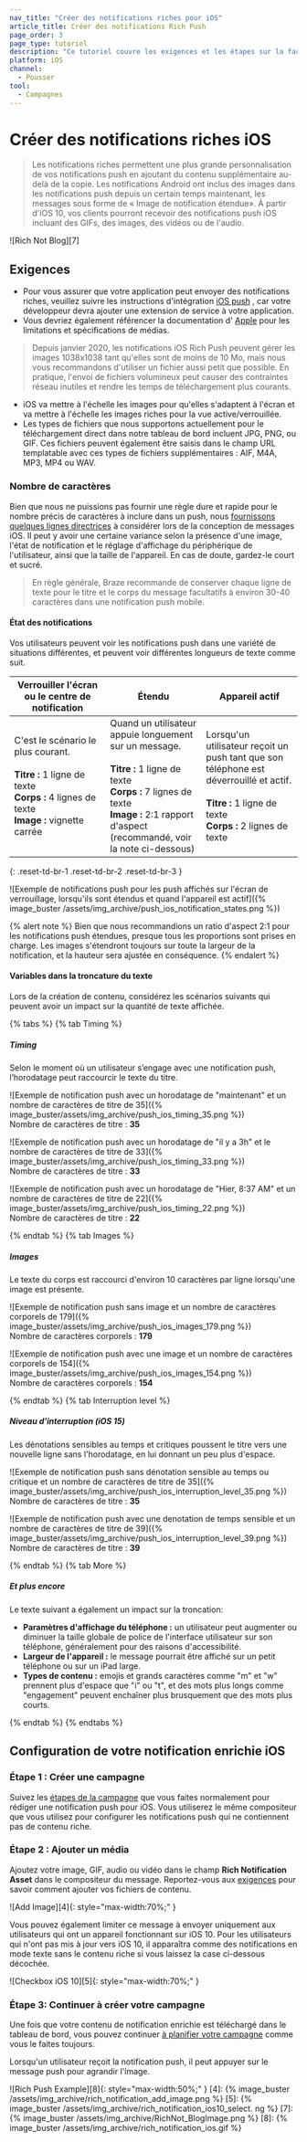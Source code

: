 ```yaml
---
nav_title: "Créer des notifications riches pour iOS"
article_title: Créer des notifications Rich Push
page_order: 3
page_type: tutoriel
description: "Ce tutoriel couvre les exigences et les étapes sur la façon de créer des notifications riches iOS pour vos campagnes de Braze."
platform: iOS
channel:
  - Pousser
tool:
  - Campagnes
---
```


# Créer des notifications riches iOS

> Les notifications riches permettent une plus grande personnalisation de vos notifications push en ajoutant du contenu supplémentaire au-delà de la copie. Les notifications Android ont inclus des images dans les notifications push depuis un certain temps maintenant, les messages sous forme de « Image de notification étendue». À partir d'iOS 10, vos clients pourront recevoir des notifications push iOS incluant des GIFs, des images, des vidéos ou de l'audio.

!\[Rich Not Blog\]\[7\]

## Exigences

- Pour vous assurer que votre application peut envoyer des notifications riches, veuillez suivre les instructions d'intégration [iOS push][1] , car votre développeur devra ajouter une extension de service à votre application.
- Vous devriez également référencer la documentation d' [Apple][2] pour les limitations et spécifications de médias.

> Depuis janvier 2020, les notifications iOS Rich Push peuvent gérer les images 1038x1038 tant qu'elles sont de moins de 10 Mo, mais nous vous recommandons d'utiliser un fichier aussi petit que possible. En pratique, l'envoi de fichiers volumineux peut causer des contraintes réseau inutiles et rendre les temps de téléchargement plus courants.

- iOS va mettre à l'échelle les images pour qu'elles s'adaptent à l'écran et va mettre à l'échelle les images riches pour la vue active/verrouillée.
- Les types de fichiers que nous supportons actuellement pour le téléchargement direct dans notre tableau de bord incluent JPG, PNG, ou GIF. Ces fichiers peuvent également être saisis dans le champ URL templatable avec ces types de fichiers supplémentaires : AIF, M4A, MP3, MP4 ou WAV.

### Nombre de caractères

Bien que nous ne puissions pas fournir une règle dure et rapide pour le nombre précis de caractères à inclure dans un push, nous [fournissons quelques lignes directrices]({{site.baseurl}}/user_guide/message_building_by_channel/push/about/#image-and-text-specifications) à considérer lors de la conception de messages iOS. Il peut y avoir une certaine variance selon la présence d'une image, l'état de notification et le réglage d'affichage du périphérique de l'utilisateur, ainsi que la taille de l'appareil. En cas de doute, gardez-le court et sucré.

> En règle générale, Braze recommande de conserver chaque ligne de texte pour le titre et le corps du message facultatifs à environ 30-40 caractères dans une notification push mobile.

#### État des notifications

Vos utilisateurs peuvent voir les notifications push dans une variété de situations différentes, et peuvent voir différentes longueurs de texte comme suit.

<table>
<thead>
  <tr>
    <th>Verrouiller l'écran ou le centre de notification</th>
    <th>Étendu</th>
    <th>Appareil actif</th>
  </tr>
</thead>
<tbody>
  <tr>
    <td width="33%">C'est le scénario le plus courant.<br><br><b>Titre :</b> 1 ligne de texte<br><b>Corps :</b> 4 lignes de texte<br><b>Image :</b> vignette carrée</td>
    <td width="33%">Quand un utilisateur appuie longuement sur un message.<br><br><b>Titre :</b> 1 ligne de texte<br><b>Corps :</b> 7 lignes de texte<br><b>Image :</b> 2:1 rapport d'aspect (recommandé, voir la note ci-dessous)</td>
    <td width="33%">Lorsqu'un utilisateur reçoit un push tant que son téléphone est déverrouillé et actif.<br><br><b>Titre :</b> 1 ligne de texte<br><b>Corps :</b> 2 lignes de texte</td>
  </tr>
</tbody>
</table>
{: .reset-td-br-1 .reset-td-br-2 .reset-td-br-3 }

![Exemple de notifications push pour les push affichés sur l'écran de verrouillage, lorsqu'ils sont étendus et quand l'appareil est actif]({% image_buster /assets/img_archive/push_ios_notification_states.png %})

{% alert note %}
Bien que nous recommandions un ratio d'aspect 2:1 pour les notifications push étendues, presque tous les proportions sont prises en charge. Les images s'étendront toujours sur toute la largeur de la notification, et la hauteur sera ajustée en conséquence.
{% endalert %}

#### Variables dans la troncature du texte

Lors de la création de contenu, considérez les scénarios suivants qui peuvent avoir un impact sur la quantité de texte affichée.

{% tabs %}
{% tab Timing %}

##### Timing

Selon le moment où un utilisateur s’engage avec une notification push, l’horodatage peut raccourcir le texte du titre.

![Exemple de notification push avec un horodatage de "maintenant" et un nombre de caractères de titre de 35]({% image_buster/assets/img_archive/push_ios_timing_35.png %}) <br>Nombre de caractères de titre : **35**

![Exemple de notification push avec un horodatage de "il y a 3h" et le nombre de caractères de titre de 33]({% image_buster/assets/img_archive/push_ios_timing_33.png %}) <br>Nombre de caractères de titre : **33**

![Exemple de notification push avec un horodatage de "Hier, 8:37 AM" et un nombre de caractères de titre de 22]({% image_buster/assets/img_archive/push_ios_timing_22.png %}) <br>Nombre de caractères de titre : **22**

{% endtab %}
{% tab Images %}

##### Images

Le texte du corps est raccourci d'environ 10 caractères par ligne lorsqu'une image est présente.

![Exemple de notification push sans image et un nombre de caractères corporels de 179]({% image_buster/assets/img_archive/push_ios_images_179.png %}) <br>Nombre de caractères corporels : **179**

![Exemple de notification push avec une image et un nombre de caractères corporels de 154]({% image_buster/assets/img_archive/push_ios_images_154.png %}) <br>Nombre de caractères corporels : **154**

{% endtab %}
{% tab Interruption level %}

##### Niveau d'interruption (iOS 15)

Les dénotations sensibles au temps et critiques poussent le titre vers une nouvelle ligne sans l'horodatage, en lui donnant un peu plus d'espace.

![Exemple de notification push sans dénotation sensible au temps ou critique et un nombre de caractères de titre de 35]({% image_buster/assets/img_archive/push_ios_interruption_level_35.png %}) <br>Nombre de caractères de titre : **35**

![Exemple de notification push avec une denotation de temps sensible et un nombre de caractères de titre de 39]({% image_buster/assets/img_archive/push_ios_interruption_level_39.png %}) <br>Nombre de caractères de titre : **39**

{% endtab %}
{% tab More %}

##### Et plus encore

Le texte suivant a également un impact sur la troncation:

- **Paramètres d'affichage du téléphone :** un utilisateur peut augmenter ou diminuer la taille globale de police de l'interface utilisateur sur son téléphone, généralement pour des raisons d'accessibilité.
- **Largeur de l'appareil :** le message pourrait être affiché sur un petit téléphone ou sur un iPad large.
- **Types de contenu :** emojis et grands caractères comme "m" et "w" prennent plus d'espace que "i" ou "t", et des mots plus longs comme "engagement" peuvent enchaîner plus brusquement que des mots plus courts.

{% endtab %}
{% endtabs %}

## Configuration de votre notification enrichie iOS

### Étape 1 : Créer une campagne

Suivez les [étapes de la campagne][3] que vous faites normalement pour rédiger une notification push pour iOS. Vous utiliserez le même compositeur que vous utilisez pour configurer les notifications push qui ne contiennent pas de contenu riche.

### Étape 2 : Ajouter un média

Ajoutez votre image, GIF, audio ou vidéo dans le champ **Rich Notification Asset** dans le compositeur du message. Reportez-vous aux [exigences](#requirements) pour savoir comment ajouter vos fichiers de contenu.

!\[Add Image\]\[4\]{: style="max-width:70%;" }

Vous pouvez également limiter ce message à envoyer uniquement aux utilisateurs qui ont un appareil fonctionnant sur iOS 10. Pour les utilisateurs qui n'ont pas mis à jour vers iOS 10, il apparaîtra comme des notifications en mode texte sans le contenu riche si vous laissez la case ci-dessous décochée.

!\[Checkbox iOS 10\]\[5\]{: style="max-width:70%;" }

### Étape 3: Continuer à créer votre campagne

Une fois que votre contenu de notification enrichie est téléchargé dans le tableau de bord, vous pouvez continuer [à planifier votre campagne][6] comme vous le faites toujours.

Lorsqu'un utilisateur reçoit la notification push, il peut appuyer sur le message push pour agrandir l'image.

!\[Rich Push Example\]\[8\]{: style="max-width:50%;" }
[4]: {% image_buster /assets/img_archive/rich_notification_add_image.png %} [5]: {% image_buster /assets/img_archive/rich_notification_ios10_select. ng %} [7]: {% image_buster /assets/img_archive/RichNot_BlogImage.png %} [8]: {% image_buster /assets/img_archive/rich_notification_ios.gif %}

[1]: {{site.baseurl}}/developer_guide/platform_integration_guides/ios/push_notifications/integration/#ios-10-rich-notifications
[2]: https://developer.apple.com/reference/usernotifications/unnotificationattachment
[3]: {{site.baseurl}}/user_guide/message_building_by_channel/push/creating_a_push_message/#creating-a-push-message
[6]: {{site.baseurl}}/user_guide/message_building_by_channel/push/creating_a_push_message/#schedule-push-campaign
